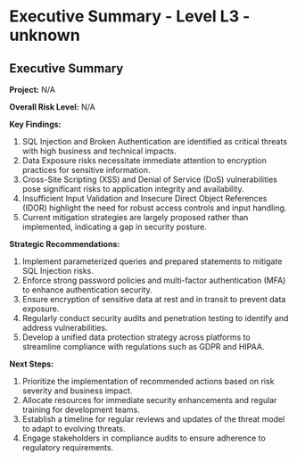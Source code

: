 # Executive Summary - Level L3 - unknown

## Executive Summary

**Project:** N/A

**Overall Risk Level:** N/A

**Key Findings:**
1. SQL Injection and Broken Authentication are identified as critical threats with high business and technical impacts.
2. Data Exposure risks necessitate immediate attention to encryption practices for sensitive information.
3. Cross-Site Scripting (XSS) and Denial of Service (DoS) vulnerabilities pose significant risks to application integrity and availability.
4. Insufficient Input Validation and Insecure Direct Object References (IDOR) highlight the need for robust access controls and input handling.
5. Current mitigation strategies are largely proposed rather than implemented, indicating a gap in security posture.

**Strategic Recommendations:**
1. Implement parameterized queries and prepared statements to mitigate SQL Injection risks.
2. Enforce strong password policies and multi-factor authentication (MFA) to enhance authentication security.
3. Ensure encryption of sensitive data at rest and in transit to prevent data exposure.
4. Regularly conduct security audits and penetration testing to identify and address vulnerabilities.
5. Develop a unified data protection strategy across platforms to streamline compliance with regulations such as GDPR and HIPAA.

**Next Steps:**
1. Prioritize the implementation of recommended actions based on risk severity and business impact.
2. Allocate resources for immediate security enhancements and regular training for development teams.
3. Establish a timeline for regular reviews and updates of the threat model to adapt to evolving threats.
4. Engage stakeholders in compliance audits to ensure adherence to regulatory requirements.

